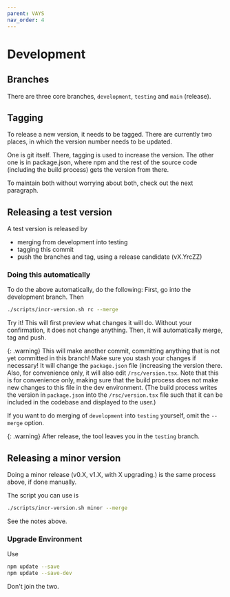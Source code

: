 ```yaml
---
parent: VAYS
nav_order: 4
---
```


# Development

## Branches

There are three core branches, `development`, `testing` and `main` (release). 

## Tagging
To release a new version, it needs to be tagged. There are currently two places, in which the version number needs to be updated.

One is git itself. There, tagging is used to increase the version.
The other one is in package.json, where npm and the rest of the source code (including the build process) gets the version from there.

To maintain both without worrying about both, check out the next paragraph.



## Releasing a test version
A test version is released by 

- merging from development into testing
- tagging this commit
- push the branches and tag, using a release candidate (vX.YrcZZ)

### Doing this automatically
To do the above automatically, do the following:
First, go into the development branch. Then

```sh
./scripts/incr-version.sh rc --merge
```

Try it! This will first preview what changes it will do. Without your confirmation, it does not change anything. Then, it will automatically merge, tag and push.

{: .warning}
This will make another commit, committing anything that is not yet committed in this branch! Make sure you stash your changes if necessary! It will change the `package.json` file (increasing the version there. Also, for convenience only, it will also edit `/rsc/version.tsx`. Note that this is for convenience only, making sure that the build process does not make new changes to this file in the dev environment. (The build process writes the version in `package.json` into the `/rsc/version.tsx` file such that it can be included in the codebase and displayed to the user.)


If you want to do merging of `development` into `testing` yourself, omit the `--merge` option.

{: .warning}
After release, the tool leaves you in the `testing` branch.

## Releasing a minor version
Doing a minor release (v0.X, v1.X, with X upgrading.) is the same process above, if done manually.

The script you can use is 
```sh
./scripts/incr-version.sh minor --merge
```

See the notes above.


### Upgrade Environment

Use 

```sh
npm update --save
npm update --save-dev
```
Don't join the two. 
